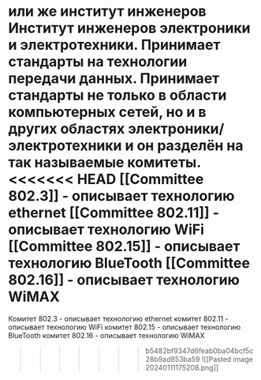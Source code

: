 или же институт инженеров Институт инженеров электроники и электротехники. Принимает стандарты на технологии передачи данных.
Принимает стандарты не только в области компьютерных сетей, но и в других областях электроники/электротехники и он разделён на так называемые комитеты.
<<<<<<< HEAD
[[Committee 802.3]] - описывает технологию ethernet
[[Committee 802.11]] - описывает технологию WiFi
[[Committee 802.15]] - описывает технологию BlueTooth
[[Committee 802.16]] - описывает технологию WiMAX 
=======
Комитет 802.3 - описывает технологию ethernet
комитет 802.11 - описывает технологию WiFi
комитет 802.15 - описывает технологию BlueTooth
комитет 802.16 - описывает технологию WiMAX 
>>>>>>> b5482bf9347d6feab0ba04bcf5c28b9ad853ba59
![[Pasted image 20240111175208.png]]